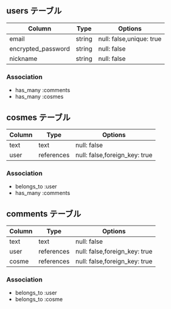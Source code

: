 ## users テーブル

| Column             | Type   | Options                 |
| ------------------ | ------ | ----------------------- |
| email              | string | null: false,unique: true|
| encrypted_password | string | null: false             |
| nickname           | string | null: false             |


### Association

- has_many :comments
- has_many :cosmes

## cosmes テーブル

| Column       | Type       | Options                       |
| ------------ | ---------- | ----------------------------- |
| text         | text       | null: false                   |
| user         | references | null: false,foreign_key: true |

### Association
- belongs_to :user
- has_many :comments

## comments テーブル

| Column      | Type      | Options                       |
| ----------- | --------- | ----------------------------- |
| text        | text      | null: false                   |
| user        | references| null: false,foreign_key: true |
| cosme       | references| null: false,foreign_key: true |

### Association

- belongs_to :user
- belongs_to :cosme

